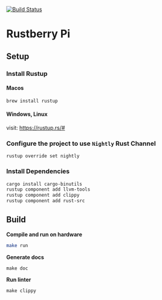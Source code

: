 [![Build Status](https://staging.travis-ci.com/piruts/rustberry.svg?branch=main)](https://staging.travis-ci.com/piruts/rustberry)
# Rustberry Pi

## Setup

### Install Rustup

#### Macos
```
brew install rustup
```

#### Windows, Linux

visit: https://rustup.rs/#


### Configure the project to use `Nightly` Rust Channel

```
rustup override set nightly
```

### Install Dependencies
```bash
cargo install cargo-binutils
rustup component add llvm-tools
rustup component add clippy
rustup component add rust-src
```

## Build

**Compile and run on hardware**

```bash
make run
```
**Generate docs**

```
make doc
```

**Run linter**
```
make clippy
```

